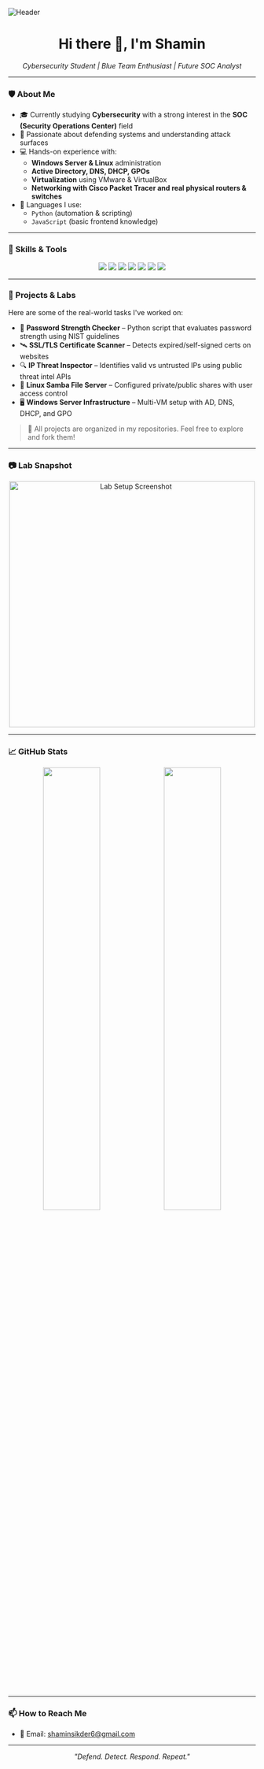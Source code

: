 ![Header](https://github.com/shamin-sikder/shamin-sikder/raw/main/assets/banner.png)

<h1 align="center">Hi there 👋, I'm Shamin</h1>

<p align="center">
  <em>Cybersecurity Student | Blue Team Enthusiast | Future SOC Analyst</em>
</p>

---

### 🛡️ About Me

- 🎓 Currently studying **Cybersecurity** with a strong interest in the **SOC (Security Operations Center)** field
- 🧠 Passionate about defending systems and understanding attack surfaces
- 💻 Hands-on experience with:
  - **Windows Server & Linux** administration
  - **Active Directory, DNS, DHCP, GPOs**
  - **Virtualization** using VMware & VirtualBox
  - **Networking with Cisco Packet Tracer and real physical routers & switches**
- 💬 Languages I use:
  - `Python` (automation & scripting)
  - `JavaScript` (basic frontend knowledge)

---

### 🔧 Skills & Tools

<div align="center">
  <img src="https://img.shields.io/badge/Python-3776AB?style=for-the-badge&logo=python&logoColor=white" />
  <img src="https://img.shields.io/badge/JavaScript-F7DF1E?style=for-the-badge&logo=javascript&logoColor=black" />
  <img src="https://img.shields.io/badge/Linux-FCC624?style=for-the-badge&logo=linux&logoColor=black" />
  <img src="https://img.shields.io/badge/Windows_Server-0078D6?style=for-the-badge&logo=windows&logoColor=white" />
  <img src="https://img.shields.io/badge/VMware-607078?style=for-the-badge&logo=vmware&logoColor=white" />
  <img src="https://img.shields.io/badge/Wireshark-1679A7?style=for-the-badge&logo=wireshark&logoColor=white" />
  <img src="https://img.shields.io/badge/GitHub-181717?style=for-the-badge&logo=github&logoColor=white" />
</div>

---

### 🔬 Projects & Labs

Here are some of the real-world tasks I've worked on:

- 🔐 **Password Strength Checker** – Python script that evaluates password strength using NIST guidelines
- 🛰️ **SSL/TLS Certificate Scanner** – Detects expired/self-signed certs on websites
- 🔍 **IP Threat Inspector** – Identifies valid vs untrusted IPs using public threat intel APIs
- 🧰 **Linux Samba File Server** – Configured private/public shares with user access control
- 🖥️ **Windows Server Infrastructure** – Multi-VM setup with AD, DNS, DHCP, and GPO

> 📝 All projects are organized in my repositories. Feel free to explore and fork them!

---

### 📷 Lab Snapshot

<p align="center">
  <img src="https://raw.githubusercontent.com/your-username/your-repo-name/main/assets/lab-setup.png" width="500" alt="Lab Setup Screenshot"/>
</p>

---

### 📈 GitHub Stats

<p align="center">
  <img src="https://github-readme-stats.vercel.app/api?username=shamin-sikder&show_icons=true&theme=tokyonight" width="48%" />
  <img src="https://github-readme-streak-stats.herokuapp.com/?user=shamin-sikder&theme=tokyonight" width="48%" />
</p>

---

### 📫 How to Reach Me

- 📧 Email: shaminsikder6@gmail.com

---

<p align="center">
  <i>"Defend. Detect. Respond. Repeat."</i>
</p>
